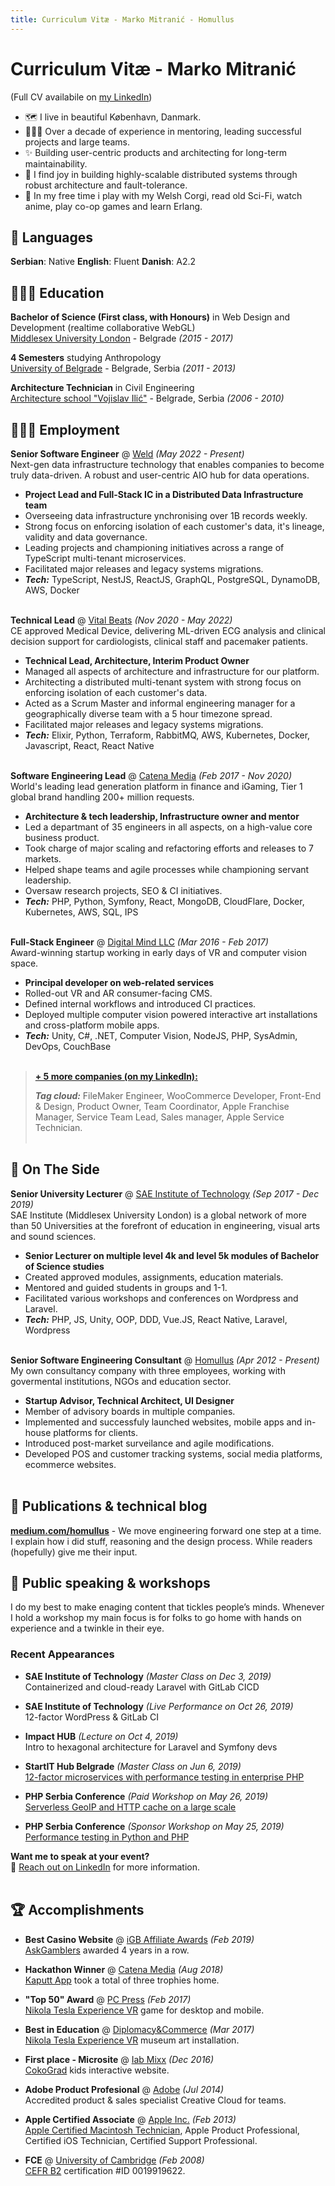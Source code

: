 ```yaml
---
title: Curriculum Vitæ - Marko Mitranić - Homullus
---
```


# Curriculum Vitæ - Marko Mitranić

(Full CV availabile on [my LinkedIn](https://www.linkedin.com/in/marko-mitranic/))

- 🗺 I live in beautiful København, Danmark.
- 👨🏻‍✈️ Over a decade of experience in mentoring, leading successful projects and large teams.
- ✨ Building user-centric products and architecting for long-term maintainability.
- 🤖 I find joy in building highly-scalable distributed systems through robust architecture and fault-tolerance.
- 🦊 In my free time i play with my Welsh Corgi, read old Sci-Fi, watch anime, play co-op games and learn Erlang.

## 💬 Languages

**Serbian**: Native **English**: Fluent **Danish**: A2.2

## 👩🏼‍🎓 Education

**Bachelor of Science (First class, with Honours)** in Web Design and Development (realtime collaborative WebGL)<br>
[Middlesex University London](https://www.mdx.ac.uk/business-and-partnerships/academic-partnerships/our-partners/uk-partners2/sae-institute) - Belgrade _(2015 - 2017)_

**4 Semesters** studying Anthropology<br>
[University of Belgrade](https://yeditepe.edu.tr/en) - Belgrade, Serbia _(2011 - 2013)_

**Architecture Technician** in Civil Engineering<br>
[Architecture school "Vojislav Ilić"](https://yeditepe.edu.tr/en) - Belgrade, Serbia _(2006 - 2010)_

## 👩🏼‍💻 Employment

**Senior Software Engineer** @ [Weld](https://weld.app) _(May 2022 - Present)_ <br>
Next-gen data infrastructure technology that enables companies to become truly data-driven. A robust and user-centric AIO hub for data operations.
  - <strong>Project Lead and Full-Stack IC in a Distributed Data Infrastructure team</strong>
  - Overseeing data infrastructure ynchronising over 1B records weekly.
  - Strong focus on enforcing isolation of each customer's data, it's lineage, validity and data governance.
  - Leading projects and championing initiatives across a range of TypeScript multi-tenant microservices.
  - Facilitated major releases and legacy systems migrations.
  - **_Tech:_** TypeScript, NestJS, ReactJS, GraphQL, PostgreSQL, DynamoDB, AWS, Docker
<br><br>

**Technical Lead** @ [Vital Beats](https://vitalbeats.com/) _(Nov 2020 - May 2022)_ <br>
CE approved Medical Device, delivering ML-driven ECG analysis and clinical decision support for cardiologists, clinical staff and pacemaker patients.
  - <strong>Technical Lead, Architecture, Interim Product Owner</strong>
  - Managed all aspects of architecture and infrastructure for our platform.
  - Architecting a distributed multi-tenant system with strong focus on enforcing isolation of each customer's data.
  - Acted as a Scrum Master and informal engineering manager for a geographically diverse team with a 5 hour timezone spread. 
  - Facilitated major releases and legacy systems migrations.
  - **_Tech:_** Elixir, Python, Terraform, RabbitMQ, AWS, Kubernetes, Docker, Javascript, React, React Native
<br><br>

**Software Engineering Lead** @ [Catena Media](https://catenamedia.com/) _(Feb 2017 - Nov 2020)_ <br>
World's leading lead generation platform in finance and iGaming, Tier 1 global brand handling 200+ million requests.
  - <strong>Architecture & tech leadership, Infrastructure owner and mentor</strong>
  - Led a departmant of 35 engineers in all aspects, on a high-value core business product.
  - Took charge of major scaling and refactoring efforts and releases to 7 markets.
  - Helped shape teams and agile processes while championing servant leadership.
  - Oversaw research projects, SEO & CI initiatives.
  - **_Tech:_** PHP, Python, Symfony, React, MongoDB, CloudFlare, Docker, Kubernetes, AWS, SQL, IPS
<br><br>

**Full-Stack Engineer** @ [Digital Mind LLC](https://digitalmind.rs) _(Mar 2016 - Feb 2017)_ <br>
Award-winning startup working in early days of VR and computer vision space.
  - <strong>Principal developer on web-related services</strong>
  - Rolled-out VR and AR consumer-facing CMS.
  - Defined internal workflows and introduced CI practices.
  - Deployed multiple computer vision powered interactive art installations and  cross-platform mobile apps.
  - **_Tech:_** Unity, C#, .NET, Computer Vision, NodeJS, PHP, SysAdmin, DevOps, CouchBase
<br><br>

> **[+ 5 more companies (on my LinkedIn):](https://www.linkedin.com/in/marko-mitranic/)**
>
> **_Tag cloud:_** FileMaker Engineer, WooCommerce Developer, Front-End & Design, Product Owner, Team Coordinator, Apple Franchise Manager, Service Team Lead, Sales manager, Apple Service Technician.
<br><br>

## 📌 On The Side

**Senior University Lecturer** @ [SAE Institute of Technology](https://belgrade.sae.edu/) _(Sep 2017 - Dec 2019)_ <br>
SAE Institute (Middlesex University London) is a global network of more than 50 Universities at the forefront of education in engineering, visual arts and sound sciences.
  - <strong>Senior Lecturer on multiple level 4k and level 5k modules of Bachelor of Science studies</strong>
  - Created approved modules, assignments, education materials.
  - Mentored and guided students in groups and 1-1.
  - Facilitated various workshops and conferences on Wordpress and Laravel.
  - **_Tech:_** PHP, JS, Unity, OOP, DDD, Vue.JS, React Native, Laravel, Wordpress
<br><br>

**Senior Software Engineering Consultant** @ [Homullus](https://homullus.com) _(Apr 2012 - Present)_ <br>
My own consultancy company with three employees, working with govermental institutions, NGOs and education sector.
  - <strong>Startup Advisor, Technical Architect, UI Designer</strong>
  - Member of advisory boards in multiple companies.
  - Implemented and successfuly launched websites, mobile apps and in-house platforms for clients.
  - Introduced post-market surveilance and agile modifications.
  - Developed POS and customer tracking systems, social media platforms, ecommerce websites.
<br><br>

## 🍯 Publications & technical blog
**[medium.com/homullus](https://medium.com/homullus)** - We move engineering forward one step at a time. I explain how i did stuff, reasoning and the design process. While readers (hopefully) give me their input.

## 🎤 Public speaking & workshops
I do my best to make enaging content that tickles people’s minds. Whenever I hold a workshop my main focus is for folks to go home with hands on experience and a twinkle in their eye.

### Recent Appearances

- **SAE Institute of Technology** _(Master Class on Dec 3, 2019)_
<br>Containerized and cloud-ready Laravel with GitLab CICD<br>

- **SAE Institute of Technology** _(Live Performance on Oct 26, 2019)_
<br>12-factor WordPress & GitLab CI<br>

- **Impact HUB** _(Lecture on Oct 4, 2019)_
<br>Intro to hexagonal architecture for Laravel and Symfony devs<br>

- **StartIT Hub Belgrade** _(Master Class on Jun 6, 2019)_
<br>[12-factor microservices with performance testing in enterprise PHP](https://startit.rs/razbijanje-predrasuda-o-php-u-radionica-u-startit-centru-beograd/)<br>

- **PHP Serbia Conference** _(Paid Workshop on May 26, 2019)_
<br>[Serverless GeoIP and HTTP cache on a large scale](https://2019.phpsrbija.rs/talks/29)<br>

- **PHP Serbia Conference** _(Sponsor Workshop on May 25, 2019)_
<br>[Performance testing in Python and PHP](https://2019.phpsrbija.rs/talks/29)<br>

**Want me to speak at your event?**
<br>💖 [Reach out on LinkedIn](https://www.linkedin.com/in/marko-mitranic/) for more information.
<br><br>
  
## 🏆 Accomplishments

- **Best Casino Website** @ [iGB Affiliate Awards](https://www.igbaffiliate.com/) _(Feb 2019)_ <br>
[AskGamblers](https://www.askgamblers.com/gambling-news/industry/askgamblers-is-the-best-casino-website/) awarded 4 years in a row.

- **Hackathon Winner** @ [Catena Media](https://www.catenamedia.com/) _(Aug 2018)_ <br>
[Kaputt App](https://github.com/markomitranic/Kaputt-app) took a total of three trophies home.

- **"Top 50" Award** @ [PC Press](https://pcpress.rs/) _(Feb 2017)_ <br>
[Nikola Tesla Experience VR](http://www.nikolateslaexperience.com/) game for desktop and mobile.

- **Best in Education** @ [Diplomacy&Commerce](http://www.diplomacyandcommerce.rs/) _(Mar 2017)_ <br>
[Nikola Tesla Experience VR](http://www.nikolateslaexperience.com/) museum art installation.

- **First place - Microsite** @ [Iab Mixx](https://iabeurope.eu/mixx-awards/) _(Dec 2016)_ <br>
[CokoGrad](https://vimeo.com/193094255) kids interactive website.

- **Adobe Product Profesional** @ [Adobe](https://adobe.com) _(Jul 2014)_ <br>
Accredited product & sales specialist Creative Cloud for teams.

- **Apple Certified Associate** @ [Apple Inc.](https://training.apple.com/us/en/recognition) _(Feb 2013)_ <br>
[Apple Certified Macintosh Technician](https://support.apple.com/en-us/HT205332), Apple Product Professional, Certified iOS Technician, Certified Support Professional.

- **FCE** @ [University of Cambridge](https://www.cam.ac.uk/) _(Feb 2008)_ <br>
[CEFR B2](https://www.cambridgeenglish.org/exams-and-tests/first/) certification #ID 0019919622.

